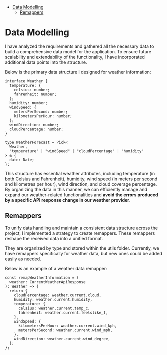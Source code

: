 - [Data Modelling](#data-modelling)
  - [Remappers](#remappers)

# Data Modelling

I have analyzed the requirements and gathered all the necessary data to build a comprehensive data model for the application. To ensure future scalability and extendability of the functionality, I have incorporated additional data points into the structure.

Below is the primary data structure I designed for weather information:

```tsx
interface Weather {
  temperature: {
    celsius: number;
    fahrenheit: number;
  };
  humidity: number;
  windSpeed: {
    metersPerSecond: number;
    kilometersPerHour: number;
  };
  windDirection: number;
  cloudPercentage: number;
}

type WeatherForecast = Pick<
  Weather,
  "temperature" | "windSpeed" | "cloudPercentage" | "humidity"
> & {
  date: Date;
};
```

This structure has essential weather attributes, including temperature (in both Celsius and Fahrenheit), humidity, wind speed (in meters per second and kilometres per hour), wind direction, and cloud coverage percentage. By organizing the data in this manner, we can efficiently manage and expand our weather-related functionalities and **avoid the errors produced by a specific API response change in our weather provider**.

## Remappers

To unify data handling and maintain a consistent data structure across the project, I implemented a strategy to create remappers. These remappers reshape the received data into a unified format.

They are organized by type and stored within the utils folder. Currently, we have remappers specifically for weather data, but new ones could be added easily as needed.

Below is an example of a weather data remapper:

```tsx
const remapWeatherInformation = (
  weather: CurrentWeatherApiResponse
): Weather => {
  return {
    cloudPercentage: weather.current.cloud,
    humidity: weather.current.humidity,
    temperature: {
      celsius: weather.current.temp_c,
      fahrenheit: weather.current.feelslike_f,
    },
    windSpeed: {
      kilometersPerHour: weather.current.wind_kph,
      metersPerSecond: weather.current.wind_mph,
    },
    windDirection: weather.current.wind_degree,
  };
};
```
